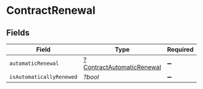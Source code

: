 # ContractRenewal


## Fields

| Field                                                                        | Type                                                                         | Required                                                                     | Description                                                                  |
| ---------------------------------------------------------------------------- | ---------------------------------------------------------------------------- | ---------------------------------------------------------------------------- | ---------------------------------------------------------------------------- |
| `automaticRenewal`                                                           | [?ContractAutomaticRenewal](../../models/shared/ContractAutomaticRenewal.md) | :heavy_minus_sign:                                                           | N/A                                                                          |
| `isAutomaticallyRenewed`                                                     | *?bool*                                                                      | :heavy_minus_sign:                                                           | N/A                                                                          |